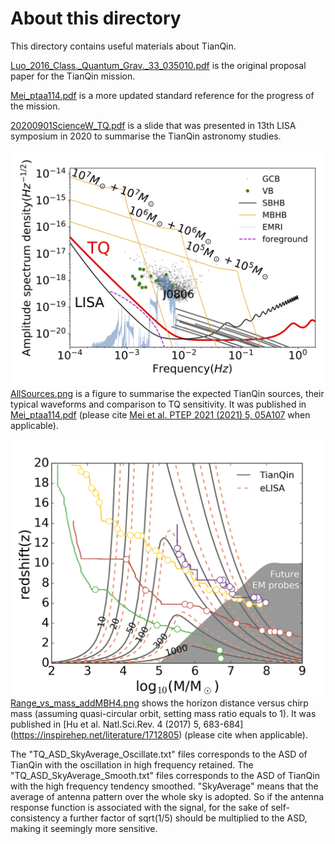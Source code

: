 # About this directory

This directory contains useful materials about TianQin.

[Luo_2016_Class._Quantum_Grav._33_035010.pdf](Luo_2016_Class._Quantum_Grav._33_035010.pdf) is the original proposal paper for the TianQin mission.

[Mei_ptaa114.pdf](Mei_ptaa114.pdf) is a more updated standard reference for the progress of the mission.

[20200901ScienceW_TQ.pdf](20200901ScienceW_TQ.pdf) is a slide that was presented in 13th LISA symposium in 2020 to summarise the TianQin astronomy studies.

![AllSources.png](AllSources.png) 
[AllSources.png](AllSources.png) is a figure to summarise the expected TianQin sources, their typical waveforms and comparison to TQ sensitivity. It was published in [Mei_ptaa114.pdf](Mei_ptaa114.pdf) (please cite [Mei et al. PTEP 2021 (2021) 5, 05A107](https://inspirehep.net/literature/1813026) when applicable).

![Range_vs_mass_addMBH4.png](Range_vs_mass_addMBH4.png) 
[Range_vs_mass_addMBH4.png](Range_vs_mass_addMBH4.png) shows the horizon distance versus chirp mass (assuming quasi-circular orbit, setting mass ratio equals to 1). It was published in [Hu et al. Natl.Sci.Rev. 4 (2017) 5, 683-684] (https://inspirehep.net/literature/1712805) (please cite when applicable).

The "TQ_ASD_SkyAverage_Oscillate.txt" files corresponds to the ASD of TianQin with the oscillation in high frequency retained.
The "TQ_ASD_SkyAverage_Smooth.txt" files corresponds to the ASD of TianQin with the high frequency tendency smoothed.
"SkyAverage" means that the average of antenna pattern over the whole sky is adopted.
So if the antenna response function is associated with the signal, for the sake of self-consistency a further factor of sqrt(1/5) should be multiplied to the ASD, making it seemingly more sensitive.
